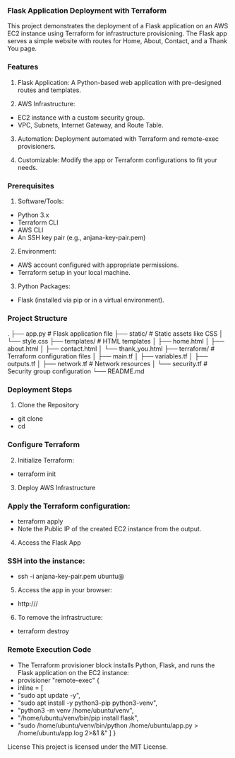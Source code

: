 ### Flask Application Deployment with Terraform

This project demonstrates the deployment of a Flask application on an AWS EC2 instance using Terraform for infrastructure provisioning. The Flask app serves a simple website with routes for Home, About, Contact, and a Thank You page.

### Features
1. Flask Application: A Python-based web application with pre-designed routes and templates.

2.  AWS Infrastructure:
  - EC2 instance with a custom security group.
  - VPC, Subnets, Internet Gateway, and Route Table.

3. Automation: Deployment automated with Terraform and remote-exec provisioners.

4. Customizable: Modify the app or Terraform configurations to fit your needs.

### Prerequisites
1. Software/Tools:
- Python 3.x
- Terraform CLI
- AWS CLI
- An SSH key pair (e.g., anjana-key-pair.pem)

2. Environment:
- AWS account configured with appropriate permissions.
- Terraform setup in your local machine.

3. Python Packages:
- Flask (installed via pip or in a virtual environment).

### Project Structure
.
├── app.py               # Flask application file
├── static/              # Static assets like CSS
│   └── style.css
├── templates/           # HTML templates
│   ├── home.html
│   ├── about.html
│   ├── contact.html
│   └── thank_you.html
├── terraform/           # Terraform configuration files
│   ├── main.tf
│   ├── variables.tf
│   ├── outputs.tf
│   ├── network.tf       # Network resources
│   └── security.tf      # Security group configuration
└── README.md  
          
### Deployment Steps
1. Clone the Repository
-  git clone <your-repo-url>
-  cd <project-directory>

### Configure Terraform
2. Initialize Terraform:
-  terraform init

3. Deploy AWS Infrastructure
### Apply the Terraform configuration:
- terraform apply
- Note the Public IP of the created EC2 instance from the output.

4. Access the Flask App
### SSH into the instance:
- ssh -i anjana-key-pair.pem ubuntu@<instance-public-ip>

5. Access the app in your browser:
- http://<instance-public-ip>/

6. To remove the infrastructure:
- terraform destroy

### Remote Execution Code
- The Terraform provisioner block installs Python, Flask, and runs the Flask application on the EC2 instance:
- provisioner "remote-exec" {
-  inline = [
-    "sudo apt update -y",
-    "sudo apt install -y python3-pip python3-venv",
-    "python3 -m venv /home/ubuntu/venv",
-    "/home/ubuntu/venv/bin/pip install flask",
-    "sudo /home/ubuntu/venv/bin/python /home/ubuntu/app.py > /home/ubuntu/app.log 2>&1 &"
  ]
}

License
This project is licensed under the MIT License.

